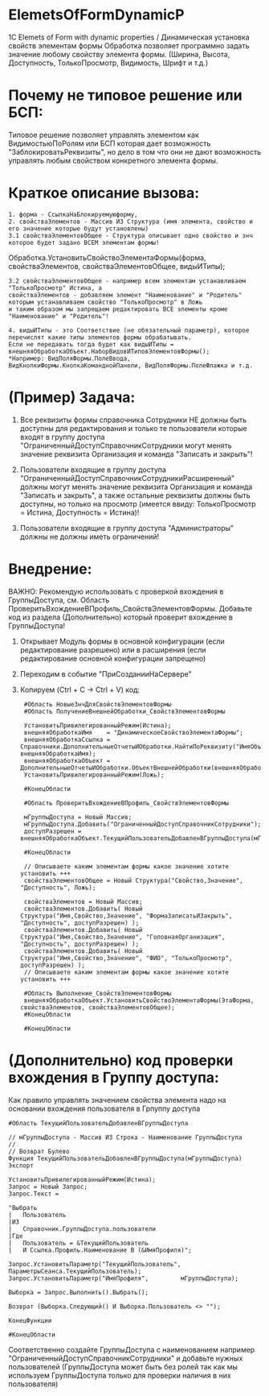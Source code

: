 # ElemetsOfFormDynamicP

1С Elemets of Form with dynamic properties / Динамическая установка свойств элементам формы
Обработка позволяет программно задать значение любому свойству элемента формы.
(Ширина, Высота, Доступность, ТолькоПросмотр, Видимость, Шрифт и т.д.)

# Почему не типовое решение или БСП:
Типовое решение позволяет управлять элементом как ВидимостьюПоРолям или БСП которая дает возможность "ЗаблокироватьРеквизиты",
но дело в том что они не дают возможность управлять любым свойством конкретного элемента формы.

# Краткое описание вызова:

	1. форма - СсылкаНаБлокируемуюформу,
	2. свойстваЭлементов - Массив ИЗ Структура (имя элемента, свойство и его значение которые будут установлены)
	3.1 свойстваЭлементовОбщее - Структура описывает одно свойство и знч которое будет задано ВСЕМ элементам формы!

Обработка.УстановитьСвойствоЭлементаФормы(форма, свойстваЭлементов, свойстваЭлементовОбщее, видыИТипы);

	3.2 свойстваЭлементовОбщее - например всем элементам устанавливаем "ТолькоПросмотр" Истина, а
	свойстваЭлементов - добавляем элемент "Наименование" и "Родитель" которым устанавливаем свойство "ТолькоПросмотр" в Ложь
	и таким образом мы запрещаем редактировать ВСЕ элементы кроме "Наименование" и "Родитель"!

 	4. видыИТипы - это Соответствие (не обязательный параметр), которое перечислят какие типы элементов формы обрабатывать.
  	Если не передавать тогда будет как видыИТипы = внешняяОбработкаОбъект.НаборВидовИТиповЭлементовФормы();
   	*Например: ВидПоляФормы.ПолеВвода, ВидКнопкиФормы.КнопкаКоманднойПанели, ВидПоляФормы.ПолеФлажка и т.д.

# (Пример) Задача: 

1. Все реквизиты формы справочника Сотрудники НЕ должны быть доступны для редактирования
и только те пользователи которые входят в группу доступа "ОграниченныйДоступСправочникСотрудники
могут менять значение реквизита Организация и команда "Записать и закрыть"!

2. Пользователи входящие в группу доступа "ОграниченныйДоступСправочникСотрудникиРасширенный" должны
могут менять значение реквизита Организация и команда "Записать и закрыть", а также остальные реквизиты должны быть
доступны, но только на просмотр (имеется ввиду: ТолькоПросмотр = Истина, Доступность = Истина)!

3. Пользователи входящие в группу доступа "Администраторы" должны не должны иметь ограничений!

# Внедрение:

ВАЖНО: Рекомендую использовать с проверкой вхождения в ГруппыДоступа, см. Область ПроверитьВхождениеВПрофиль_СвойствЭлементовФормы.
Добавьте код из раздела (Дополнительно) который проверит вхождение в ГруппыДоступа!


1. Открывает Модуль формы в основной конфигурации (если редактирование разрешено) или в расширения (если редактирование основной конфигурации запрещено)
2. Переходим в событие "ПриСозданииНаСервере"
3. Копируем (Ctrl + C -> Ctrl + V) код:

		#Область НовыеЗнчДляСвойствЭлементовФормы
		#Область ПолучениеВнешнейОбработки_СвойствЭлементовФормы

		УстановитьПривилегированныйРежим(Истина);
		внешняяОбработкаИмя    = "ДинамическоеСвойствоЭлементаФормы";
		внешняяОбработкаСсылка = Справочники.ДополнительныеОтчетыИОбработки.НайтиПоРеквизиту("ИмяОбъекта", внешняяОбработкаИмя);
		внешняяОбработкаОбъект = ДополнительныеОтчетыИОбработки.ОбъектВнешнейОбработки(внешняяОбработкаСсылка);
		УстановитьПривилегированныйРежим(Ложь);

		#КонецОбласти

		#Область ПроверитьВхождениеВПрофиль_СвойствЭлементовФормы

		мГруппыДоступа = Новый Массив;
		мГруппыДоступа.Добавить("ОграниченныйДоступСправочникСотрудники");
		доступРазрешен = внешняяОбработкаОбъект.ТекущийПользовательДобавленВГруппыДоступа(мГруппыДоступа);

		#КонецОбласти

		// Описываете каким элементам формы какое значение хотите установить +++
		свойстваЭлементовОбщее = Новый Структура("Свойство,Значение", "Доступность", Ложь);

		свойстваЭлементов = Новый Массив; 
		свойстваЭлементов.Добавить( Новый Структура("Имя,Свойство,Значение", "ФормаЗаписатьИЗакрыть", "Доступность", доступРазрешен) );
		свойстваЭлементов.Добавить( Новый Структура("Имя,Свойство,Значение", "ГоловнаяОрганизация", "Доступность", доступРазрешен) );
		свойстваЭлементов.Добавить( Новый Структура("Имя,Свойство,Значение", "ФИО", "ТолькоПросмотр", доступРазрешен) );
		// Описываете каким элементам формы какое значение хотите установить +++

		#Область Выполнение_СвойствЭлементовФормы
		внешняяОбработкаОбъект.УстановитьСвойствоЭлементаФормы(ЭтаФорма, свойстваЭлементов, свойстваЭлементовОбщее);
		#КонецОбласти

		#КонецОбласти


# (Дополнительно) код проверки вхождения в Группу доступа:

Как правило управлять значением свойства элемента надо на основании вхождения пользователя в Грпуппу доступа

	#Область ТекущийПользовательДобавленВГруппыДоступа

	// мГруппыДоступа - Массив ИЗ Строка - Наименование ГруппыДоступа
	//
	// Возврат Булево
	Функция ТекущийПользовательДобавленВГруппыДоступа(мГруппыДоступа) Экспорт

	УстановитьПривилегированныйРежим(Истина);
	Запрос = Новый Запрос;
	Запрос.Текст = 
	
	"Выбрать 
	|	Пользователь 
	|ИЗ 
	|	Справочник.ГруппыДоступа.пользователи
	|Где
	|	Пользователь = &ТекущийПользователь
	|	И Ссылка.Профиль.Наименование В (&ИмяПрофиля)";
	
	Запрос.УстановитьПараметр("ТекущийПользователь",	ПараметрыСеанса.ТекущийПользователь);
	Запрос.УстановитьПараметр("ИмяПрофиля", 		мГруппыДоступа);
	
	Выборка = Запрос.Выполнить().Выбрать();
	
	Возврат (Выборка.Следующий() И Выборка.Пользователь <> "");
		
	КонецФункции

	#КонецОбласти

Соответственно создайте ГруппыДоступа с наименованием например "ОграниченныйДоступСправочникСотрудники" и
добавьте нужных пользователей (ГруппыДоступа может быть без ролей так как мы используем ГруппыДоступа только для проверки наличия в них пользователя)
